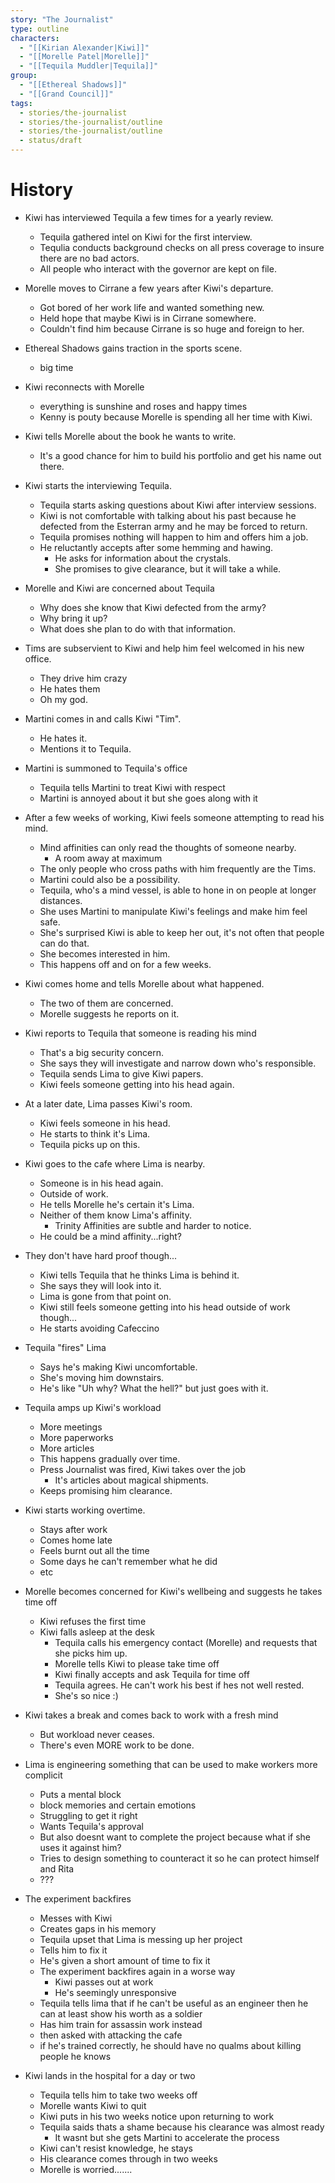 ```yaml
---
story: "The Journalist"
type: outline
characters:
  - "[[Kirian Alexander|Kiwi]]"
  - "[[Morelle Patel|Morelle]]"
  - "[[Tequila Muddler|Tequila]]"
group: 
  - "[[Ethereal Shadows]]"
  - "[[Grand Council]]"
tags:
  - stories/the-journalist
  - stories/the-journalist/outline
  - stories/the-journalist/outline
  - status/draft
---
```

# History
 
- Kiwi has interviewed Tequila a few times for a yearly review.
	- Tequila gathered intel on Kiwi for the first interview.
	- Tequlia conducts background checks on all press coverage to insure there are no bad actors.
	- All people who interact with the governor are kept on file.
	  
- Morelle moves to Cirrane a few years after Kiwi's departure.
	- Got bored of her work life and wanted something new. 
	- Held hope that maybe Kiwi is in Cirrane somewhere.
	- Couldn't find him because Cirrane is so huge and foreign to her.
	  
- Ethereal Shadows gains traction in the sports scene.
	- big time
	  
- Kiwi reconnects with Morelle
	- everything is sunshine and roses and happy times
	- Kenny is pouty because Morelle is spending all her time with Kiwi.
	  
- Kiwi tells Morelle about the book he wants to write.
	- It's a good chance for him to build his portfolio and get his name out there.
	  
- Kiwi starts the interviewing Tequila.
	- Tequila starts asking questions about Kiwi after interview sessions.
	- Kiwi is not comfortable with talking about his past because he defected from the Esterran army and he may be forced to return.
	- Tequila promises nothing will happen to him and offers him a job.
	- He reluctantly accepts after some hemming and hawing.
		- He asks for information about the crystals.
		- She promises to give clearance, but it will take a while.
		  
- Morelle and Kiwi are concerned about Tequila
	- Why does she know that Kiwi defected from the army?
	- Why bring it up?
	- What does she plan to do with that information.
	  
- Tims are subservient to Kiwi and help him feel welcomed in his new office.
	- They drive him crazy
	- He hates them
	- Oh my god.
	  
- Martini comes in and calls Kiwi "Tim".
	- He hates it.
	- Mentions it to Tequila.
	  
- Martini is summoned to Tequila's office
	- Tequila tells Martini to treat Kiwi with respect
	- Martini is annoyed about it but she goes along with it
	  
- After a few weeks of working, Kiwi feels someone attempting to read his mind.
	- Mind affinities can only read the thoughts of someone nearby. 
		- A room away at maximum
	- The only people who cross paths with him frequently are the Tims.
	- Martini could also be a possibility.
	- Tequila, who's a mind vessel, is able to hone in on people at longer distances.
	- She uses Martini to manipulate Kiwi's feelings and make him feel safe.
	- She's surprised Kiwi is able to keep her out, it's not often that people can do that.
	- She becomes interested in him.
	- This happens off and on for a few weeks.
	  
- Kiwi comes home and tells Morelle about what happened.
	- The two of them are concerned.
	- Morelle suggests he reports on it.
	  
- Kiwi reports to Tequila that someone is reading his mind
	- That's a big security concern.
	- She says they will investigate and narrow down who's responsible.
	- Tequila sends Lima to give Kiwi papers.
	- Kiwi feels someone getting into his head again.
	  
- At a later date, Lima passes Kiwi's room.
	- Kiwi feels someone in his head.
	- He starts to think it's Lima.
	- Tequila picks up on this.
	  
- Kiwi goes to the cafe where Lima is nearby.
	- Someone is in his head again.
	- Outside of work.
	- He tells Morelle he's certain it's Lima.
	- Neither of them know Lima's affinity.
		- Trinity Affinities are subtle and harder to notice.
	- He could be a mind affinity...right?
	  
- They don't have hard proof though...
	- Kiwi tells Tequila that he thinks Lima is behind it.
	- She says they will look into it.
	- Lima is gone from that point on.
	- Kiwi still feels someone getting into his head outside of work though...
	- He starts avoiding Cafeccino
	  
- Tequila "fires" Lima
	- Says he's making Kiwi uncomfortable.
	- She's moving him downstairs.
	- He's like "Uh why? What the hell?" but just goes with it.
	  
- Tequila amps up Kiwi's workload
	- More meetings
	- More paperworks
	- More articles
	- This happens gradually over time.
	- Press Journalist was fired, Kiwi takes over the job
		- It's articles about magical shipments.
	- Keeps promising him clearance.
	  
- Kiwi starts working overtime.
	- Stays after work
	- Comes home late
	- Feels burnt out all the time
	- Some days he can't remember what he did
	- etc
	  
- Morelle becomes concerned for Kiwi's wellbeing and suggests he takes time off
	- Kiwi refuses the first time
	- Kiwi falls asleep at the desk
		- Tequila calls his emergency contact (Morelle) and requests that she picks him up.
		- Morelle tells Kiwi to please take time off
		- Kiwi finally accepts and ask Tequila for time off
		- Tequila agrees. He can't work his best if hes not well rested.
		- She's so nice :)
		  
- Kiwi takes a break and comes back to work with a fresh mind
	- But workload never ceases.
	- There's even MORE work to be done.
- Lima is engineering something that can be used to make workers more complicit
	- Puts a mental block
	- block memories and certain emotions
	- Struggling to get it right
	- Wants Tequila's approval
	- But also doesnt want to complete the project because what if she uses it against him?
	- Tries to design something to counteract it so he can protect himself and Rita
	- ???
	  
- The experiment backfires
	- Messes with Kiwi
	- Creates gaps in his memory
	- Tequila upset that Lima is messing up her project
	- Tells him to fix it
	- He's given a short amount of time to fix it 
	- The experiment backfires again in a worse way
		- Kiwi passes out at work
		- He's seemingly unresponsive
	- Tequila tells lima that if he can't be useful as an engineer then he can at least show his worth as a soldier
	- Has him train for assassin work instead
	- then asked with attacking the cafe
	- if he's trained correctly, he should have no qualms about killing people he knows
	  
- Kiwi lands in the hospital for a day or two
	- Tequila tells him to take two weeks off
	- Morelle wants Kiwi to quit
	- Kiwi puts in his two weeks notice upon returning to work
	- Tequila saids thats a shame because his clearance was almost ready
		- It wasnt but she gets Martini to accelerate the process
	- Kiwi can't resist knowledge, he stays 
	- His clearance comes through in two weeks
	- Morelle is worried.......